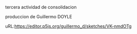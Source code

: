 tercera actividad de consolidacion

produccion de Guillermo DOYLE 

uRL:https://editor.p5js.org/guillermo_d/sketches/VK-nmdOTg
